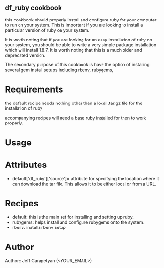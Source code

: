 ## df_ruby cookbook
this cookbook should properly install and configure ruby for your computer to run on your system. This is important if you are looking to install a particular version of ruby on your system. 

It is worth noting that if you are looking for an easy installation of ruby on your system, you should be able to write a very simple package installation which will install 1.8.7. It is worth noting that this is a much older and deprecated version.

The secondary purpose of this cookbook is have the option of installing several gem install setups including rbenv, rubygems,
# Requirements
the default recipe needs nothing other than a local .tar.gz file for the installation of ruby

accompanying recipes will need a base ruby installed for then to work properly.
# Usage

# Attributes
* default['df_ruby']['source']= attribute for specifying the location where it can download the tar file. This allows it to be either local or from a URL.

# Recipes

* default: this is the main set for installing and setting up ruby. 
* rubygems: helps install and configure rubygems onto the system.
* rbenv: installs rbenv setup


# Author

Author:: Jeff Carapetyan (<YOUR_EMAIL>)
